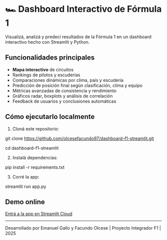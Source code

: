 # 🏎️ Dashboard Interactivo de Fórmula 1

Visualizá, analizá y predecí resultados de la Fórmula 1 en un dashboard interactivo hecho con Streamlit y Python.

## Funcionalidades principales

- **Mapa interactivo** de circuitos
- Rankings de pilotos y escuderías
- Comparaciones dinámicas por clima, país y escudería
- Predicción de posición final según clasificación, clima y equipo
- Métricas avanzadas de consistencia y rendimiento
- Gráficos radar, boxplots y análisis de correlación
- Feedback de usuarios y conclusiones automáticas

## Cómo ejecutarlo localmente

1. Cloná este repositorio:

git clone https://github.com/olcesefacundo97/dashboard-f1-streamlit.git

cd dashboard-f1-streamlit

2. Instalá dependencias:

pip install -r requirements.txt

3. Corré la app:

streamlit run app.py

## Demo online

[Entrá a la app en Streamlit Cloud](https://dashboard-f1-app-mw5qn2usae925pwjhrkumf.streamlit.app/)

---

Desarrollado por Emanuel Gallo y Facundo Olcese | Proyecto Integrador F1 | 2025
